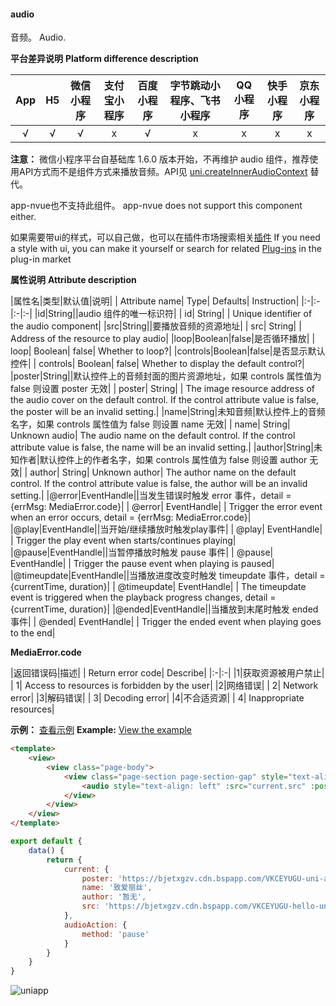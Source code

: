 #### audio
音频。
Audio.

**平台差异说明**
**Platform difference description**

|App|H5|微信小程序|支付宝小程序|百度小程序|字节跳动小程序、飞书小程序|QQ小程序|快手小程序|京东小程序|
|:-:|:-:|:-:|:-:|:-:|:-:|:-:|:-:|:-:|
|√|√|√|x|√|x|x|x|x|

**注意：** 微信小程序平台自基础库 1.6.0 版本开始，不再维护 audio 组件，推荐使用API方式而不是组件方式来播放音频。API见 [uni.createInnerAudioContext](/api/media/audio-context?id=createinneraudiocontext) 替代。

app-nvue也不支持此组件。
app-nvue does not support this component either.

如果需要带ui的样式，可以自己做，也可以在插件市场搜索相关[插件](https://ext.dcloud.net.cn/search?q=audio)
If you need a style with ui, you can make it yourself or search for related [Plug-ins](https://ext.dcloud.net.cn/search?q=audio) in the plug-in market

**属性说明**
**Attribute description**

|属性名|类型|默认值|说明|
| Attribute name| Type| Defaults| Instruction|
|:-|:-|:-|:-|
|id|String||audio 组件的唯一标识符|
| id| String| | Unique identifier of the audio component|
|src|String||要播放音频的资源地址|
| src| String| | Address of the resource to play audio|
|loop|Boolean|false|是否循环播放|
| loop| Boolean| false| Whether to loop?|
|controls|Boolean|false|是否显示默认控件|
| controls| Boolean| false| Whether to display the default control?|
|poster|String||默认控件上的音频封面的图片资源地址，如果 controls 属性值为 false 则设置 poster 无效|
| poster| String| | The image resource address of the audio cover on the default control. If the control attribute value is false, the poster will be an invalid setting.|
|name|String|未知音频|默认控件上的音频名字，如果 controls 属性值为 false 则设置 name 无效|
| name| String| Unknown audio| The audio name on the default control. If the control attribute value is false, the name will be an invalid setting.|
|author|String|未知作者|默认控件上的作者名字，如果 controls 属性值为 false 则设置 author 无效|
| author| String| Unknown author| The author name on the default control. If the control attribute value is false, the author will be an invalid setting.|
|@error|EventHandle||当发生错误时触发 error 事件，detail = {errMsg: MediaError.code}|
| @error| EventHandle| | Trigger the error event when an error occurs, detail = {errMsg: MediaError.code}|
|@play|EventHandle||当开始/继续播放时触发play事件|
| @play| EventHandle| | Trigger the play event when starts/continues playing|
|@pause|EventHandle||当暂停播放时触发 pause 事件|
| @pause| EventHandle| | Trigger the pause event when playing is paused|
|@timeupdate|EventHandle||当播放进度改变时触发 timeupdate 事件，detail = {currentTime, duration}|
| @timeupdate| EventHandle| | The timeupdate event is triggered when the playback progress changes, detail = {currentTime, duration}|
|@ended|EventHandle||当播放到末尾时触发 ended 事件|
| @ended| EventHandle| | Trigger the ended event when playing goes to the end|

**MediaError.code**

|返回错误码|描述|
| Return error code| Describe|
|:-|:-|
|1|获取资源被用户禁止|
| 1| Access to resources is forbidden by the user|
|2|网络错误|
| 2| Network error|
|3|解码错误|
| 3| Decoding error|
|4|不合适资源|
| 4| Inappropriate resources|

**示例：** [查看示例](https://hellouniapp.dcloud.net.cn/pages/component/audio/audio)
**Example:** [View the example](https://hellouniapp.dcloud.net.cn/pages/component/audio/audio)
 
```html
<template>
	<view>
		<view class="page-body">
			<view class="page-section page-section-gap" style="text-align: center;">
				<audio style="text-align: left" :src="current.src" :poster="current.poster" :name="current.name" :author="current.author" :action="audioAction" controls></audio>
			</view>
		</view>
	</view>
</template>
```


```javascript
export default {
	data() {
		return {
			current: {
				poster: 'https://bjetxgzv.cdn.bspapp.com/VKCEYUGU-uni-app-doc/7fbf26a0-4f4a-11eb-b680-7980c8a877b8.png',
				name: '致爱丽丝',
				author: '暂无',
				src: 'https://bjetxgzv.cdn.bspapp.com/VKCEYUGU-hello-uniapp/2cc220e0-c27a-11ea-9dfb-6da8e309e0d8.mp3',
			},
			audioAction: {
				method: 'pause'
			}
		}
	}
}
```

![uniapp](https://bjetxgzv.cdn.bspapp.com/VKCEYUGU-uni-app-doc/abc3fd40-4f48-11eb-b680-7980c8a877b8.png)
